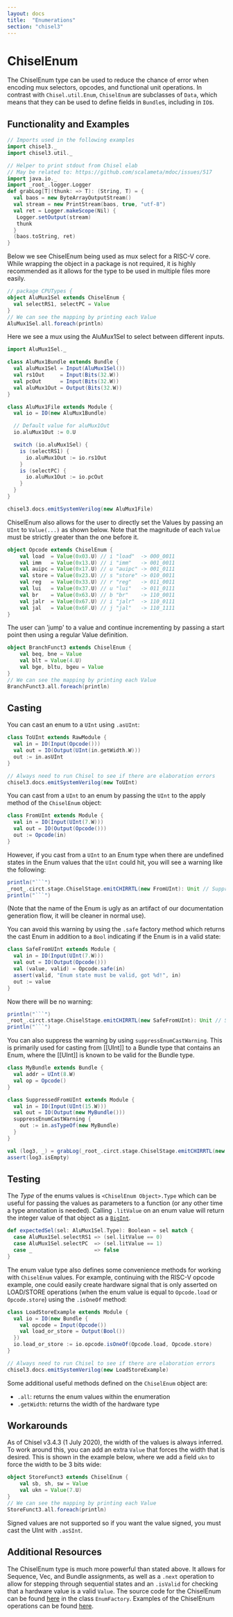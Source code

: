```yaml
---
layout: docs
title:  "Enumerations"
section: "chisel3"
---
```


# ChiselEnum

The ChiselEnum type can be used to reduce the chance of error when encoding mux selectors, opcodes, and functional unit operations.
In contrast with `Chisel.util.Enum`, `ChiselEnum` are subclasses of `Data`, which means that they can be used to define fields in `Bundle`s, including in `IO`s.

## Functionality and Examples

```scala mdoc
// Imports used in the following examples
import chisel3._
import chisel3.util._
```

```scala mdoc:invisible
// Helper to print stdout from Chisel elab
// May be related to: https://github.com/scalameta/mdoc/issues/517
import java.io._
import _root_.logger.Logger
def grabLog[T](thunk: => T): (String, T) = {
  val baos = new ByteArrayOutputStream()
  val stream = new PrintStream(baos, true, "utf-8")
  val ret = Logger.makeScope(Nil) {
   Logger.setOutput(stream)
   thunk
  }
  (baos.toString, ret)
}
```

Below we see ChiselEnum being used as mux select for a RISC-V core. While wrapping the object in a package is not required, it is highly recommended as it allows for the type to be used in multiple files more easily.

```scala mdoc
// package CPUTypes {
object AluMux1Sel extends ChiselEnum {
  val selectRS1, selectPC = Value
}
// We can see the mapping by printing each Value
AluMux1Sel.all.foreach(println)
```

Here we see a mux using the AluMux1Sel to select between different inputs.

```scala mdoc
import AluMux1Sel._

class AluMux1Bundle extends Bundle {
  val aluMux1Sel = Input(AluMux1Sel())
  val rs1Out     = Input(Bits(32.W))
  val pcOut      = Input(Bits(32.W))
  val aluMux1Out = Output(Bits(32.W))
}

class AluMux1File extends Module {
  val io = IO(new AluMux1Bundle)

  // Default value for aluMux1Out
  io.aluMux1Out := 0.U

  switch (io.aluMux1Sel) {
    is (selectRS1) {
      io.aluMux1Out := io.rs1Out
    }
    is (selectPC) {
      io.aluMux1Out := io.pcOut
    }
  }
}
```

```scala mdoc:verilog
chisel3.docs.emitSystemVerilog(new AluMux1File)
```

ChiselEnum also allows for the user to directly set the Values by passing an `UInt` to `Value(...)`
as shown below. Note that the magnitude of each `Value` must be strictly greater than the one before
it.

```scala mdoc
object Opcode extends ChiselEnum {
    val load  = Value(0x03.U) // i "load"  -> 000_0011
    val imm   = Value(0x13.U) // i "imm"   -> 001_0011
    val auipc = Value(0x17.U) // u "auipc" -> 001_0111
    val store = Value(0x23.U) // s "store" -> 010_0011
    val reg   = Value(0x33.U) // r "reg"   -> 011_0011
    val lui   = Value(0x37.U) // u "lui"   -> 011_0111
    val br    = Value(0x63.U) // b "br"    -> 110_0011
    val jalr  = Value(0x67.U) // i "jalr"  -> 110_0111
    val jal   = Value(0x6F.U) // j "jal"   -> 110_1111
}
```

The user can 'jump' to a value and continue incrementing by passing a start point then using a regular Value definition.

```scala mdoc
object BranchFunct3 extends ChiselEnum {
    val beq, bne = Value
    val blt = Value(4.U)
    val bge, bltu, bgeu = Value
}
// We can see the mapping by printing each Value
BranchFunct3.all.foreach(println)
```

## Casting

You can cast an enum to a `UInt` using `.asUInt`:

```scala mdoc
class ToUInt extends RawModule {
  val in = IO(Input(Opcode()))
  val out = IO(Output(UInt(in.getWidth.W)))
  out := in.asUInt
}
```

```scala mdoc:invisible
// Always need to run Chisel to see if there are elaboration errors
chisel3.docs.emitSystemVerilog(new ToUInt)
```

You can cast from a `UInt` to an enum by passing the `UInt` to the apply method of the `ChiselEnum` object:

```scala mdoc
class FromUInt extends Module {
  val in = IO(Input(UInt(7.W)))
  val out = IO(Output(Opcode()))
  out := Opcode(in)
}
```

However, if you cast from a `UInt` to an Enum type when there are undefined states in the Enum values
that the `UInt` could hit, you will see a warning like the following:

```scala mdoc:passthrough
println("```")
_root_.circt.stage.ChiselStage.emitCHIRRTL(new FromUInt): Unit // Suppress String output
println("```")
```

(Note that the name of the Enum is ugly as an artifact of our documentation generation flow, it will
be cleaner in normal use).

You can avoid this warning by using the `.safe` factory method which returns the cast Enum in addition
to a `Bool` indicating if the Enum is in a valid state:

```scala mdoc
class SafeFromUInt extends Module {
  val in = IO(Input(UInt(7.W)))
  val out = IO(Output(Opcode()))
  val (value, valid) = Opcode.safe(in)
  assert(valid, "Enum state must be valid, got %d!", in)
  out := value
}
```

Now there will be no warning:

```scala mdoc:passthrough
println("```")
_root_.circt.stage.ChiselStage.emitCHIRRTL(new SafeFromUInt): Unit // Suppress String output
println("```")
```

You can also suppress the warning by using `suppressEnumCastWarning`. This is
primarily used for casting from [[UInt]] to a Bundle type that contains an
Enum, where the [[UInt]] is known to be valid for the Bundle type.

```scala mdoc
class MyBundle extends Bundle {
  val addr = UInt(8.W)
  val op = Opcode()
}

class SuppressedFromUInt extends Module {
  val in = IO(Input(UInt(15.W)))
  val out = IO(Output(new MyBundle()))
  suppressEnumCastWarning {
    out := in.asTypeOf(new MyBundle)
  }
}
```

```scala mdoc:invisible
val (log3, _) = grabLog(_root_.circt.stage.ChiselStage.emitCHIRRTL(new SuppressedFromUInt))
assert(log3.isEmpty)
```

## Testing

The _Type_ of the enums values is `<ChiselEnum Object>.Type` which can be useful for passing the values
as parameters to a function (or any other time a type annotation is needed).
Calling `.litValue` on an enum value will return the integer value of that object as a
[`BigInt`](https://www.scala-lang.org/api/2.12.13/scala/math/BigInt.html).

```scala mdoc
def expectedSel(sel: AluMux1Sel.Type): Boolean = sel match {
  case AluMux1Sel.selectRS1 => (sel.litValue == 0)
  case AluMux1Sel.selectPC  => (sel.litValue == 1)
  case _                    => false
}
```

The enum value type also defines some convenience methods for working with `ChiselEnum` values. For example, continuing with the RISC-V opcode
example, one could easily create hardware signal that is only asserted on LOAD/STORE operations (when the enum value is equal to `Opcode.load`
or `Opcode.store`) using the `.isOneOf` method:

```scala mdoc
class LoadStoreExample extends Module {
  val io = IO(new Bundle {
    val opcode = Input(Opcode())
    val load_or_store = Output(Bool())
  })
  io.load_or_store := io.opcode.isOneOf(Opcode.load, Opcode.store)
}
```

```scala mdoc:invisible
// Always need to run Chisel to see if there are elaboration errors
chisel3.docs.emitSystemVerilog(new LoadStoreExample)
```

Some additional useful methods defined on the `ChiselEnum` object are:

* `.all`: returns the enum values within the enumeration
* `.getWidth`: returns the width of the hardware type

## Workarounds

As of Chisel v3.4.3 (1 July 2020), the width of the values is always inferred.
To work around this, you can add an extra `Value` that forces the width that is desired.
This is shown in the example below, where we add a field `ukn` to force the width to be 3 bits wide:

```scala mdoc
object StoreFunct3 extends ChiselEnum {
    val sb, sh, sw = Value
    val ukn = Value(7.U)
}
// We can see the mapping by printing each Value
StoreFunct3.all.foreach(println)
```

Signed values are not supported so if you want the value signed, you must cast the UInt with `.asSInt`.

## Additional Resources

The ChiselEnum type is much more powerful than stated above. It allows for Sequence, Vec, and Bundle assignments, as well as a `.next` operation to allow for stepping through sequential states and an `.isValid` for checking that a hardware value is a valid `Value`. The source code for the ChiselEnum can be found [here](https://github.com/chipsalliance/chisel3/blob/2a96767097264eade18ff26e1d8bce192383a190/core/src/main/scala/chisel3/StrongEnum.scala) in the class `EnumFactory`. Examples of the ChiselEnum operations can be found [here](https://github.com/chipsalliance/chisel3/blob/dd6871b8b3f2619178c2a333d9d6083805d99e16/src/test/scala/chiselTests/StrongEnum.scala).
